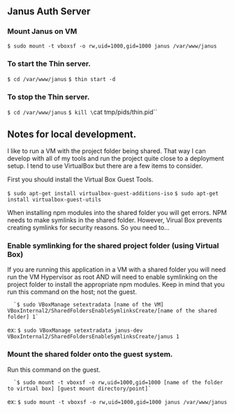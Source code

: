 ## Janus Auth Server

### Mount Janus on VM

  `$ sudo mount -t vboxsf -o rw,uid=1000,gid=1000 janus /var/www/janus`

### To start the Thin server.

  `$ cd /var/www/janus`
  `$ thin start -d`

### To stop the Thin server.

  `$ cd /var/www/janus`
  `$ kill \`cat tmp/pids/thin.pid\``

## Notes for local development.

  I like to run a VM with the project folder being shared. That way I can develop with all of my tools and run the project quite close to a deployment setup. I tend to use VirtualBox but there are a few items to consider.

  First you should install the Virtual Box Guest Tools.

  `$ sudo apt-get install virtualbox-guest-additions-iso`
  `$ sudo apt-get install virtualbox-guest-utils`

  When installing npm modules into the shared folder you will get errors. NPM needs to make symlinks in the shared folder. However, Virual Box prevents creating symlinks for security reasons. So you need to...

### Enable symlinking for the shared project folder (using Virtual Box)

  If you are running this application in a VM with a shared folder you will need run the VM Hypervisor as root AND will need to enable symlinking on the project folder to install the appropriate npm modules. Keep in mind that you run this command on the host; not the guest.

      `$ sudo VBoxManage setextradata [name of the VM] VBoxInternal2/SharedFoldersEnableSymlinksCreate/[name of the shared folder] 1`

  ex: `$ sudo VBoxManage setextradata janus-dev VBoxInternal2/SharedFoldersEnableSymlinksCreate/janus 1`

### Mount the shared folder onto the guest system.

  Run this command on the guest.

      `$ sudo mount -t vboxsf -o rw,uid=1000,gid=1000 [name of the folder to virtual box] [guest mount directory/point]`
  ex: `$ sudo mount -t vboxsf -o rw,uid=1000,gid=1000 janus /var/www/janus`

